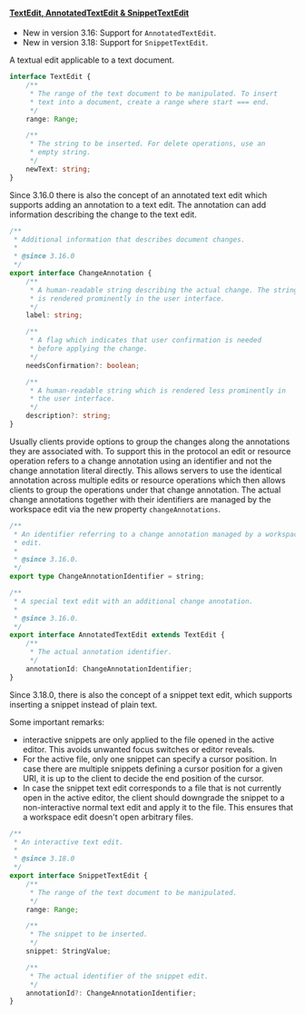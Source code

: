 #### <a href="#textEdit" name="textEdit" class="anchor"> TextEdit, AnnotatedTextEdit & SnippetTextEdit </a>

- New in version 3.16: Support for `AnnotatedTextEdit`.
- New in version 3.18: Support for `SnippetTextEdit`.


A textual edit applicable to a text document.

```typescript
interface TextEdit {
	/**
	 * The range of the text document to be manipulated. To insert
	 * text into a document, create a range where start === end.
	 */
	range: Range;

	/**
	 * The string to be inserted. For delete operations, use an
	 * empty string.
	 */
	newText: string;
}
```
Since 3.16.0 there is also the concept of an annotated text edit which supports adding an annotation to a text edit. The annotation can add information describing the change to the text edit.

<div class="anchorHolder"><a href="#changeAnnotation" name="changeAnnotation" class="linkableAnchor"></a></div>

```typescript
/**
 * Additional information that describes document changes.
 *
 * @since 3.16.0
 */
export interface ChangeAnnotation {
	/**
	 * A human-readable string describing the actual change. The string
	 * is rendered prominently in the user interface.
	 */
	label: string;

	/**
	 * A flag which indicates that user confirmation is needed
	 * before applying the change.
	 */
	needsConfirmation?: boolean;

	/**
	 * A human-readable string which is rendered less prominently in
	 * the user interface.
	 */
	description?: string;
}
```

Usually clients provide options to group the changes along the annotations they are associated with. To support this in the protocol an edit or resource operation refers to a change annotation using an identifier and not the change annotation literal directly. This allows servers to use the identical annotation across multiple edits or resource operations which then allows clients to group the operations under that change annotation. The actual change annotations together with their identifiers are managed by the workspace edit via the new property `changeAnnotations`.

<div class="anchorHolder"><a href="#changeAnnotationIdentifier" name="changeAnnotationIdentifier" class="linkableAnchor"></a></div>

```typescript
/**
 * An identifier referring to a change annotation managed by a workspace
 * edit.
 *
 * @since 3.16.0.
 */
export type ChangeAnnotationIdentifier = string;
```

<div class="anchorHolder"><a href="#annotatedTextEdit" name="annotatedTextEdit" class="linkableAnchor"></a></div>

```typescript
/**
 * A special text edit with an additional change annotation.
 *
 * @since 3.16.0.
 */
export interface AnnotatedTextEdit extends TextEdit {
	/**
	 * The actual annotation identifier.
	 */
	annotationId: ChangeAnnotationIdentifier;
}
```

Since 3.18.0, there is also the concept of a snippet text edit, which supports inserting a snippet instead of plain text.

Some important remarks:
- interactive snippets are only applied to the file opened in the active editor. This avoids unwanted focus switches or editor reveals.
- For the active file, only one snippet can specify a cursor position. In case there are multiple snippets defining a cursor position for a given URI, it is up to the client to decide the end position of the cursor.
- In case the snippet text edit corresponds to a file that is not currently open in the active editor, the client should downgrade the snippet to a non-interactive normal text edit and apply it to the file. This ensures that a workspace edit doesn't open arbitrary files.

<div class="anchorHolder"><a href="#snippetTextEdit" name="snippetTextEdit" class="linkableAnchor"></a></div>

```typescript
/**
 * An interactive text edit.
 *
 * @since 3.18.0
 */
export interface SnippetTextEdit {
	/**
	 * The range of the text document to be manipulated.
	 */
	range: Range;

	/**
	 * The snippet to be inserted.
	 */
	snippet: StringValue;

	/**
	 * The actual identifier of the snippet edit.
	 */
	annotationId?: ChangeAnnotationIdentifier;
}
```